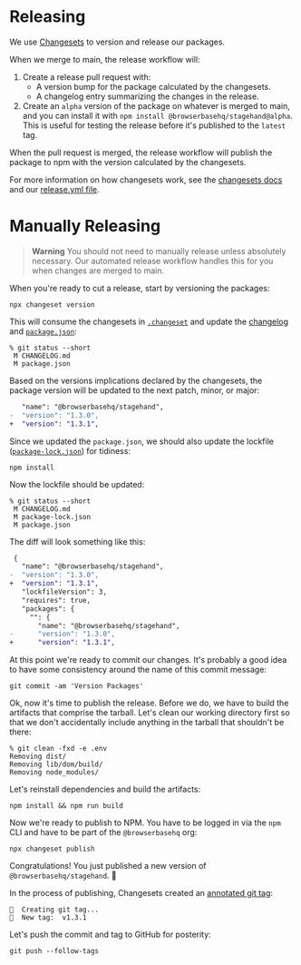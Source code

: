 # Releasing

We use [Changesets](https://github.com/changesets/changesets) to version and release our packages.

When we merge to main, the release workflow will:

1. Create a release pull request with:
   - A version bump for the package calculated by the changesets.
   - A changelog entry summarizing the changes in the release.
1. Create an `alpha` version of the package on whatever is merged to main, and you can install it with `npm install @browserbasehq/stagehand@alpha`. This is useful for testing the release before it's published to the `latest` tag.

When the pull request is merged, the release workflow will publish the package to npm with the version calculated by the changesets.

For more information on how changesets work, see the [changesets docs](https://github.com/changesets/changesets) and our [release.yml file](/.github/workflows/release.yml).

# Manually Releasing

> **Warning**
> You should not need to manually release unless absolutely necessary. Our automated release workflow handles this for you when changes are merged to main.

When you're ready to cut a release, start by versioning the packages:

```
npx changeset version
```

This will consume the changesets in [`.changeset`](../.changeset) and update the [changelog](../CHANGELOG.md) and [`package.json`](../package.json):

```
% git status --short
 M CHANGELOG.md
 M package.json
```

Based on the versions implications declared by the changesets, the package version will be updated to the next patch, minor, or major:

```diff
   "name": "@browserbasehq/stagehand",
-  "version": "1.3.0",
+  "version": "1.3.1",
```

Since we updated the `package.json`, we should also update the lockfile ([`package-lock.json`](../package-lock.json)) for tidiness:

```
npm install
```

Now the lockfile should be updated:

```
% git status --short
 M CHANGELOG.md
 M package-lock.json
 M package.json
```

The diff will look something like this:

```diff
 {
   "name": "@browserbasehq/stagehand",
-  "version": "1.3.0",
+  "version": "1.3.1",
   "lockfileVersion": 3,
   "requires": true,
   "packages": {
     "": {
       "name": "@browserbasehq/stagehand",
-      "version": "1.3.0",
+      "version": "1.3.1",
```

At this point we're ready to commit our changes.
It's probably a good idea to have some consistency around the name of this commit message:

```
git commit -am 'Version Packages'
```

Ok, now it's time to publish the release.
Before we do, we have to build the artifacts that comprise the tarball.
Let's clean our working directory first so that we don't accidentally include anything in the tarball that shouldn't be there:

```
% git clean -fxd -e .env
Removing dist/
Removing lib/dom/build/
Removing node_modules/
```

Let's reinstall dependencies and build the artifacts:

```
npm install && npm run build
```

Now we're ready to publish to NPM. You have to be logged in via the `npm` CLI and have to be part of the `@browserbasehq` org:

```
npx changeset publish
```

Congratulations! You just published a new version of `@browserbasehq/stagehand`. 🤘

In the process of publishing, Changesets created an [annotated git tag](https://git-scm.com/book/en/v2/Git-Basics-Tagging):

```
🦋  Creating git tag...
🦋  New tag:  v1.3.1
```

Let's push the commit and tag to GitHub for posterity:

```
git push --follow-tags
```
